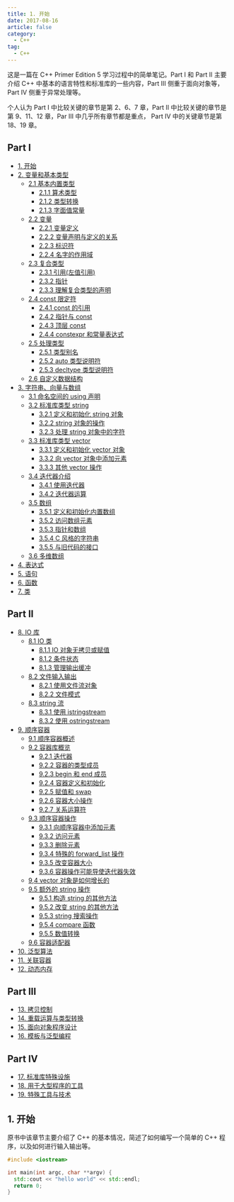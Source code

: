 ```yaml
---
title: 1. 开始
date: 2017-08-16
article: false
category:
  - C++
tag:
  - C++
---
```


这是一篇在 C++ Primer Edition 5 学习过程中的简单笔记。Part I 和 Part II 主要介绍 C++ 中基本的语言特性和标准库的一些内容，Part III 侧重于面向对象等，Part IV 侧重于异常处理等。

个人认为 Part I 中比较关键的章节是第 2、6、7 章，Part II 中比较关键的章节是第 9、11、12 章，Par III 中几乎所有章节都是重点， Part IV 中的关键章节是第 18、19 章。

## Part I

- [1. 开始](chapter1.md)
- [2. 变量和基本类型](chapter2.md)
  - [2.1 基本内置类型](chapter2.md/#21-基本内置类型)
    - [2.1.1 算术类型](chapter2.md/#211-算术类型)
    - [2.1.2 类型转换](chapter2.md/#212-类型转换)
    - [2.1.3 字面值常量](chapter2.md/#213-字面值常量)
  - [2.2 变量](chapter2.md/#22-变量)
    - [2.2.1 变量定义](chapter2.md/#221-变量定义)
    - [2.2.2 变量声明与定义的关系](chapter2.md/#222-变量声明与定义的关系)
    - [2.2.3 标识符](chapter2.md/#223-标识符)
    - [2.2.4 名字的作用域](chapter2.md/#224-名字的作用域)
  - [2.3 复合类型](chapter2.md/#23-复合类型)
    - [2.3.1 引用(左值引用)](chapter2.md/#231-引用左值引用)
    - [2.3.2 指针](chapter2.md/#232-指针)
    - [2.3.3 理解复合类型的声明](chapter2.md/#233-理解复合类型的声明)
  - [2.4 const 限定符](chapter2.md/#24-const-限定符)
    - [2.4.1 const 的引用](chapter2.md/#241-const-的引用)
    - [2.4.2 指针与 const](chapter2.md/#242-指针与-const)
    - [2.4.3 顶层 const](chapter2.md/#243-顶层-const)
    - [2.4.4 constexpr 和常量表达式](chapter2.md/#244-constexpr-和常量表达式)
  - [2.5 处理类型](chapter2.md/#25-处理类型)
    - [2.5.1 类型别名](chapter2.md/#251-类型别名)
    - [2.5.2 auto 类型说明符](chapter2.md/#252-auto-类型说明符)
    - [2.5.3 decltype 类型说明符](chapter2.md/#253-decltype-类型说明符)
  - [2.6 自定义数据结构](chapter2.md/#26-自定义数据结构)
- [3. 字符串、向量与数组](chapter3.md)
  - [3.1 命名空间的 using 声明](chapter3.md/#31-命名空间的-using-声明)
  - [3.2 标准库类型 string](chapter3.md/#32-标准库类型-string)
    - [3.2.1 定义和初始化 string 对象](chapter3.md/#321-定义和初始化-string-对象)
    - [3.2.2 string 对象的操作](chapter3.md/#322-string-对象的操作)
    - [3.2.3 处理 string 对象中的字符](chapter3.md/#323-处理-string-对象中的字符)
  - [3.3 标准库类型 vector](chapter3.md/#33-标准库类型-vector)
    - [3.3.1 定义和初始化 vector 对象](chapter3.md/#331-定义和初始化-vector-对象)
    - [3.3.2 向 vector 对象中添加元素](chapter3.md/#332-向-vector-对象中添加元素)
    - [3.3.3 其他 vector 操作](chapter3.md/#333-其他-vector-操作)
  - [3.4 迭代器介绍](chapter3.md/#34-迭代器介绍)
    - [3.4.1 使用迭代器](chapter3.md/#341-使用迭代器)
    - [3.4.2 迭代器运算](chapter3.md/#342-迭代器运算)
  - [3.5 数组](chapter3.md/#35-数组)
    - [3.5.1 定义和初始化内置数组](chapter3.md/#351-定义和初始化内置数组)
    - [3.5.2 访问数组元素](chapter3.md/#352-访问数组元素)
    - [3.5.3 指针和数组](chapter3.md/#353-指针和数组)
    - [3.5.4 C 风格的字符串](chapter3.md/#354-c-风格的字符串)
    - [3.5.5 与旧代码的接口](chapter3.md/#355-与旧代码的接口)
  - [3.6 多维数组](chapter3.md/#36-多维数组)
- [4. 表达式](chapter4.md)
- [5. 语句](chapter5.md)
- [6. 函数](chapter6.md)
- [7. 类](chapter7.md)

## Part II

- [8. IO 库](chapter8.md)
  - [8.1 IO 类](chapter8.md/#81-io-类)
    - [8.1.1 IO 对象无拷贝或赋值](chapter8.md/#811-io-对象无拷贝或赋值)
    - [8.1.2 条件状态](chapter8.md/#812-条件状态)
    - [8.1.3 管理输出缓冲](chapter8.md/#813-管理输出缓冲)
  - [8.2 文件输入输出](chapter8.md/#82-文件输入输出)
    - [8.2.1 使用文件流对象](chapter8.md/#821-使用文件流对象)
    - [8.2.2 文件模式](chapter8.md/#822-文件模式)
  - [8.3 string 流](chapter8.md/#83-string-流)
    - [8.3.1 使用 istringstream](chapter8.md/#831-使用-istringstream)
    - [8.3.2 使用 ostringstream](chapter8.md/#832-使用-ostringstream)
- [9. 顺序容器](chapter9.md)
  - [9.1 顺序容器概述](chapter9.md/#91-顺序容器概述)
  - [9.2 容器库概览](chapter9.md/#92-容器库概览)
    - [9.2.1 迭代器](chapter9.md/#921-迭代器)
    - [9.2.2 容器的类型成员](chapter9.md/#922-容器的类型成员)
    - [9.2.3 begin 和 end 成员](chapter9.md/#923-begin-和-end-成员)
    - [9.2.4 容器定义和初始化](chapter9.md/#924-容器定义和初始化)
    - [9.2.5 赋值和 swap](chapter9.md/#925-赋值和-swap)
    - [9.2.6 容器大小操作](chapter9.md/#926-容器大小操作)
    - [9.2.7 关系运算符](chapter9.md/#927-关系运算符)
  - [9.3 顺序容器操作](chapter9.md/#93-顺序容器操作)
    - [9.3.1 向顺序容器中添加元素](chapter9.md/#931-向顺序容器中添加元素)
    - [9.3.2 访问元素](chapter9.md/#932-访问元素)
    - [9.3.3 删除元素](chapter9.md/#933-删除元素)
    - [9.3.4 特殊的 forward_list 操作](chapter9.md/#934-特殊的-forward_list-操作)
    - [9.3.5 改变容器大小](chapter9.md/#935-改变容器大小)
    - [9.3.6 容器操作可能导使迭代器失效](chapter9.md/#936-容器操作可能导使迭代器失效)
  - [9,4 vector 对象是如何增长的](chapter9.md/#94-vector-对象是如何增长的)
  - [9.5 额外的 string 操作](chapter9.md/#95-额外的-string-操作)
    - [9.5.1 构造 string 的其他方法](chapter9.md/#951-构造-string-的其他方法)
    - [9.5.2 改变 string 的其他方法](chapter9.md/#952-改变-string-的其他方法)
    - [9.5.3 string 搜索操作](chapter9.md/#953-string-搜索操作)
    - [9.5.4 compare 函数](chapter9.md/#954-compare-函数)
    - [9.5.5 数值转换](chapter9.md/#955-数值转换)
  - [9.6 容器适配器](chapter9.md/#96-容器适配器)
- [10. 泛型算法](chapter10.md)
- [11. 关联容器](chapter11.md)
- [12. 动态内存](chapter12.md)

## Part III

- [13. 拷贝控制](chapter13.md)
- [14. 重载运算与类型转换](chapter14.md)
- [15. 面向对象程序设计](chapter15.md)
- [16. 模板与泛型编程](chapter16.md)

## Part IV

- [17. 标准库特殊设施](chapter17.md)
- [18. 用于大型程序的工具](chapter18.md)
- [19. 特殊工具与技术](chapter19.md)

## 1. 开始

原书中该章节主要介绍了 C++ 的基本情况，简述了如何编写一个简单的 C++ 程序，以及如何进行输入输出等。

```cpp
#include <iostream>

int main(int argc, char **argv) {
  std::cout << "hello world" << std::endl;
  return 0;
}

```
